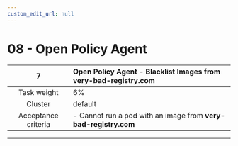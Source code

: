 ```yaml
---
custom_edit_url: null
---
```


# 08 - Open Policy Agent

|        **7**        | **Open Policy Agent - Blacklist Images from very-bad-registry.com** |
| :-----------------: | :------------------------------------------------------------------ |
|     Task weight     | 6%                                                                  |
|       Cluster       | default                                                             |
| Acceptance criteria | - Cannot run a pod with an image from **very-bad-registry.com**     |
---
